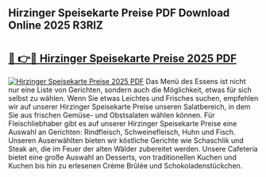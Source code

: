 ## Hirzinger Speisekarte Preise PDF Download Online 2025 R3RlZ

# <h2><a href="http://gca69pq.nevu.top/?p=Hirzinger+Speisekarte+Preise">🔗 👉🔴 Hirzinger Speisekarte Preise 2025 PDF</a></h2>

[![Hirzinger Speisekarte Preise 2025 PDF](https://i.imgur.com/dBaPXMq.png)](http://gca69pq.nevu.top/?p=Hirzinger+Speisekarte+Preise)
Das Menü des Essens ist nicht nur eine Liste von Gerichten, sondern auch die Möglichkeit, etwas für sich selbst zu wählen. Wenn Sie etwas Leichtes und Frisches suchen, empfehlen wir auf unserer Hirzinger Speisekarte Preise unseren Salatbereich, in dem Sie aus frischen Gemüse- und Obstsalaten wählen können. Für Fleischliebhaber gibt es auf unserer Hirzinger Speisekarte Preise eine Auswahl an Gerichten: Rindfleisch, Schweinefleisch, Huhn und Fisch. Unseren Auserwählten bieten wir köstliche Gerichte wie Schaschlik und Steak an, die im Feuer der alten Wälder zubereitet werden. Unsere Cafeteria bietet eine große Auswahl an Desserts, von traditionellen Kuchen und Kuchen bis hin zu erlesenen Crème Brûlée und Schokoladenstückchen.
